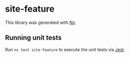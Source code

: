 # site-feature

This library was generated with [Nx](https://nx.dev).

## Running unit tests

Run `nx test site-feature` to execute the unit tests via [Jest](https://jestjs.io).

